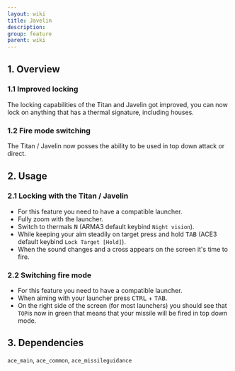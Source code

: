 ```yaml
---
layout: wiki
title: Javelin
description: 
group: feature
parent: wiki
---
```


## 1. Overview

### 1.1 Improved locking
The locking capabilities of the Titan and Javelin got improved, you can now lock on anything that has a thermal signature, including houses.

### 1.2 Fire mode switching
The Titan / Javelin now posses the ability to be used in top down attack or direct.

## 2. Usage

### 2.1 Locking with the Titan / Javelin
- For this feature you need to have a compatible launcher.
- Fully zoom with the launcher.
- Switch to thermals <kbd>N</kbd> (ARMA3 default keybind `Night vision`).
- While keeping your aim steadily on target press and hold <kbd>TAB</kbd> (ACE3 default keybind `Lock Target [Hold]`).
- When the sound changes and a cross appears on the screen it's time to fire.

### 2.2 Switching fire mode
- For this feature you need to have a compatible launcher.
- When aiming with your launcher press <kbd>CTRL</kbd> + <kbd>TAB</kbd>.
- On the right side of the screen (for most launchers) you should see that `TOP`is now in green that means that your missile will be fired in top down mode.

## 3. Dependencies

`ace_main`, `ace_common`, `ace_missileguidance`
